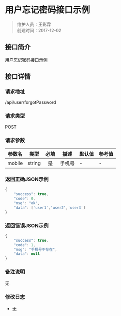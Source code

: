 # 用户忘记密码接口示例
>维护人员：王彩霖  
>创建时间：2017-12-02

## 接口简介
用户忘记密码接口示例  

## 接口详情

### 请求地址
/api/user/forgotPassword

### 请求类型
POST

### 请求参数
| 参数名 | 类型 | 必填 | 描述 | 默认值 | 参考值 |
| --- | :---: | :---: | --- | --- | --- |
| mobile | string | 是 | 手机号 | - | - |

### 返回正确JSON示例
```javascript
{
    "success": true,
    "code": 0,
    "msg": "ok",
    "data": ['user1','user2','user3']
}
```
### 返回错误JSON示例
```javascript
{
    "success": true,
    "code": 1,
    "msg": "手机号不存在",
    "data": null
}
```

### 备注说明
无

### 修改日志
- 无
